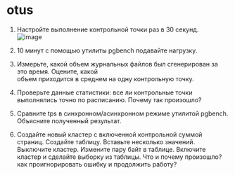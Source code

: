 # otus
1. Настройте выполнение контрольной точки раз в 30 секунд.  
![image](https://user-images.githubusercontent.com/108919955/184525084-35013ee7-d60c-406b-9b8c-20404d8509f7.png)
   
3. 10 минут c помощью утилиты pgbench подавайте нагрузку.  
4. Измерьте, какой объем журнальных файлов был сгенерирован за это время. Оцените, какой   
объем приходится в среднем на одну контрольную точку.  
4. Проверьте данные статистики: все ли контрольные точки выполнялись точно по расписанию. 
Почему так произошло?  
5. Сравните tps в синхронном/асинхронном режиме утилитой pgbench. Объясните полученный 
результат.  
6. Создайте новый кластер с включенной контрольной суммой страниц. Создайте таблицу.
Вставьте несколько значений. Выключите кластер. Измените пару байт в таблице. Включите 
кластер и сделайте выборку из таблицы. Что и почему произошло? как проигнорировать ошибку и 
продолжить работу?  

